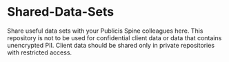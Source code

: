 # Shared-Data-Sets
Share useful data sets with your Publicis Spine colleagues here.  This repository is not to be used for confidential client data or data that contains unencrypted PII.  Client data should be shared only in private repositories with restricted access.
